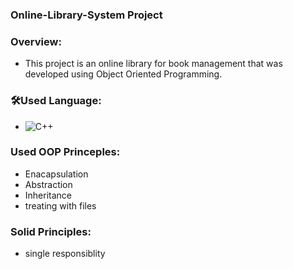 ### Online-Library-System Project

### Overview:
  - This project is an online library for book management that 
  was developed using Object Oriented Programming.
### 🛠Used Language:

  - ![C++](https://img.shields.io/badge/C%2B%2B-00599C?style=flat-square&logo=c%2B%2B&logoColor=white)
### Used OOP Princeples:
  - Enacapsulation
  - Abstraction
  - Inheritance
  - treating with files
### Solid Principles:
  - single responsiblity
  




